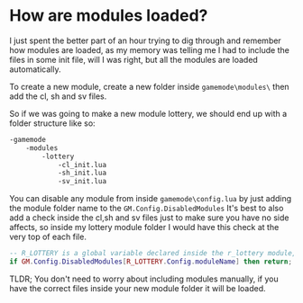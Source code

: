 # How are modules loaded?

I just spent the better part of an hour trying to dig through and remember how
modules are loaded, as my memory was telling me I had to include the files in some
init file, will I was right, but all the modules are loaded automatically.

To create a new module, create a new folder inside ```gamemode\modules\``` then add the cl, sh and sv files.

So if we was going to make a new module lottery, we should end up with a folder structure like so:
```bash
-gamemode
    -modules
        -lottery
            -cl_init.lua
            -sh_init.lua
            -sv_init.lua
```

You can disable any module from inside ```gamemode\config.lua``` by just adding the module folder name to the ```GM.Config.DisabledModules```
It's best to also add a check inside the cl,sh and sv files just to make sure you have no side affects, so inside my lottery module folder I would have this
check at the very top of each file.
```lua
-- R_LOTTERY is a global variable declared inside the r_lottery module, which I would have added a .Config with the module name
if GM.Config.DisabledModules[R_LOTTERY.Config.moduleName] then return; end
```


TLDR; You don't need to worry about including modules manually, if you have the correct files inside your new module folder it will be loaded.
